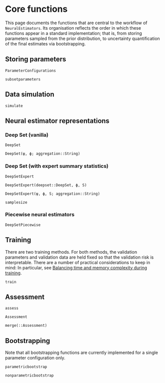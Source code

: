 # Core functions

This page documents the functions that are central to the workflow of `NeuralEstimators`. Its organisation reflects the order in which these functions appear in a standard implementation; that is, from storing parameters sampled from the prior distribution, to uncertainty quantification of the final estimates via bootstrapping.


## Storing parameters

```@docs
ParameterConfigurations

subsetparameters
```

## Data simulation

```@docs
simulate
```

## Neural estimator representations

### Deep Set (vanilla)

```@docs
DeepSet

DeepSet(ψ, ϕ; aggregation::String)
```

### Deep Set (with expert summary statistics)

```@docs
DeepSetExpert

DeepSetExpert(deepset::DeepSet, ϕ, S)

DeepSetExpert(ψ, ϕ, S; aggregation::String)

samplesize
```

### Piecewise neural estimators

```@docs
DeepSetPiecewise
```


## Training

There are two training methods. For both methods, the validation parameters and validation data are held fixed so that the validation risk is interpretable. There are a number of practical considerations to keep in mind: In particular, see [Balancing time and memory complexity during training](@ref).

```@docs
train
```

## Assessment

```@docs
assess

Assessment

merge(::Assessment)
```

## Bootstrapping

Note that all bootstrapping functions are currently implemented for a single parameter configuration only.

```@docs
parametricbootstrap

nonparametricbootstrap
```
